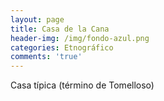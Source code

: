 ```yaml
---
layout: page
title: Casa de la Cana
header-img: /img/fondo-azul.png
categories: Etnográfico
comments: 'true'
---
```



Casa típica (término de Tomelloso)

<div class="photo-gallery">
<ul>
</ul>
</div>
